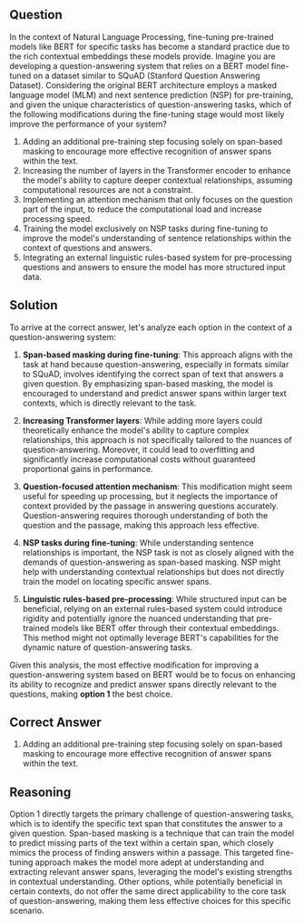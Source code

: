 ## Question
In the context of Natural Language Processing, fine-tuning pre-trained models like BERT for specific tasks has become a standard practice due to the rich contextual embeddings these models provide. Imagine you are developing a question-answering system that relies on a BERT model fine-tuned on a dataset similar to SQuAD (Stanford Question Answering Dataset). Considering the original BERT architecture employs a masked language model (MLM) and next sentence prediction (NSP) for pre-training, and given the unique characteristics of question-answering tasks, which of the following modifications during the fine-tuning stage would most likely improve the performance of your system?

1. Adding an additional pre-training step focusing solely on span-based masking to encourage more effective recognition of answer spans within the text.
2. Increasing the number of layers in the Transformer encoder to enhance the model's ability to capture deeper contextual relationships, assuming computational resources are not a constraint.
3. Implementing an attention mechanism that only focuses on the question part of the input, to reduce the computational load and increase processing speed.
4. Training the model exclusively on NSP tasks during fine-tuning to improve the model's understanding of sentence relationships within the context of questions and answers.
5. Integrating an external linguistic rules-based system for pre-processing questions and answers to ensure the model has more structured input data.

## Solution

To arrive at the correct answer, let's analyze each option in the context of a question-answering system:

1. **Span-based masking during fine-tuning**: This approach aligns with the task at hand because question-answering, especially in formats similar to SQuAD, involves identifying the correct span of text that answers a given question. By emphasizing span-based masking, the model is encouraged to understand and predict answer spans within larger text contexts, which is directly relevant to the task.

2. **Increasing Transformer layers**: While adding more layers could theoretically enhance the model's ability to capture complex relationships, this approach is not specifically tailored to the nuances of question-answering. Moreover, it could lead to overfitting and significantly increase computational costs without guaranteed proportional gains in performance.

3. **Question-focused attention mechanism**: This modification might seem useful for speeding up processing, but it neglects the importance of context provided by the passage in answering questions accurately. Question-answering requires thorough understanding of both the question and the passage, making this approach less effective.

4. **NSP tasks during fine-tuning**: While understanding sentence relationships is important, the NSP task is not as closely aligned with the demands of question-answering as span-based masking. NSP might help with understanding contextual relationships but does not directly train the model on locating specific answer spans.

5. **Linguistic rules-based pre-processing**: While structured input can be beneficial, relying on an external rules-based system could introduce rigidity and potentially ignore the nuanced understanding that pre-trained models like BERT offer through their contextual embeddings. This method might not optimally leverage BERT's capabilities for the dynamic nature of question-answering tasks.

Given this analysis, the most effective modification for improving a question-answering system based on BERT would be to focus on enhancing its ability to recognize and predict answer spans directly relevant to the questions, making **option 1** the best choice.

## Correct Answer

1. Adding an additional pre-training step focusing solely on span-based masking to encourage more effective recognition of answer spans within the text.

## Reasoning

Option 1 directly targets the primary challenge of question-answering tasks, which is to identify the specific text span that constitutes the answer to a given question. Span-based masking is a technique that can train the model to predict missing parts of the text within a certain span, which closely mimics the process of finding answers within a passage. This targeted fine-tuning approach makes the model more adept at understanding and extracting relevant answer spans, leveraging the model's existing strengths in contextual understanding. Other options, while potentially beneficial in certain contexts, do not offer the same direct applicability to the core task of question-answering, making them less effective choices for this specific scenario.